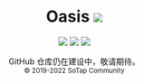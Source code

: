 <h1 align="center">Oasis&nbsp;<img src="https://img.shields.io/badge/_-v1-009688?style=flat-square"/></h1>
<p align="center"> <img src="https://img.shields.io/badge/版本-MOJANG 最新-brightgreen?style=for-the-badge&logo=minecraft"/> <img src="https://img.shields.io/badge/基于-Java_19-red?style=for-the-badge&logo=jre"/> <img src="https://img.shields.io/badge/SINCE-2019-ff9800?style=for-the-badge"/></p>

<p align="center">GitHub 仓库仍在建设中，敬请期待。<br/><sub>© 2019-2022 SoTap Community</sub></p>
